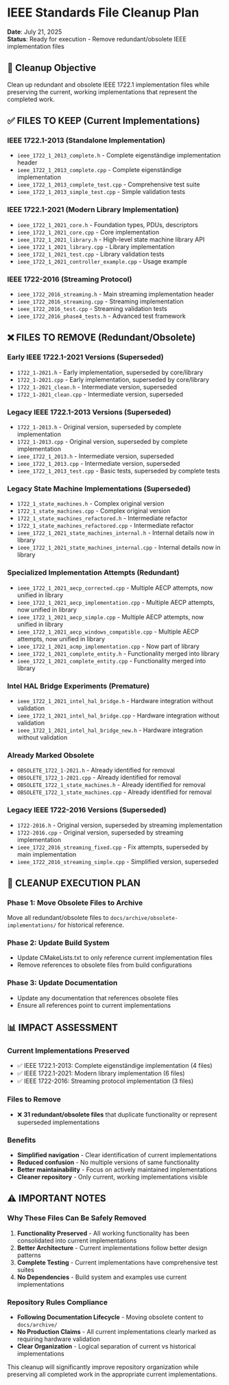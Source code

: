 # IEEE Standards File Cleanup Plan

**Date**: July 21, 2025  
**Status**: Ready for execution - Remove redundant/obsolete IEEE implementation files

## 🎯 Cleanup Objective

Clean up redundant and obsolete IEEE 1722.1 implementation files while preserving the current, working implementations that represent the completed work.

## ✅ **FILES TO KEEP (Current Implementations)**

### IEEE 1722.1-2013 (Standalone Implementation)
- `ieee_1722_1_2013_complete.h` - Complete eigenständige implementation header
- `ieee_1722_1_2013_complete.cpp` - Complete eigenständige implementation  
- `ieee_1722_1_2013_complete_test.cpp` - Comprehensive test suite
- `ieee_1722_1_2013_simple_test.cpp` - Simple validation tests

### IEEE 1722.1-2021 (Modern Library Implementation)
- `ieee_1722_1_2021_core.h` - Foundation types, PDUs, descriptors
- `ieee_1722_1_2021_core.cpp` - Core implementation
- `ieee_1722_1_2021_library.h` - High-level state machine library API
- `ieee_1722_1_2021_library.cpp` - Library implementation
- `ieee_1722_1_2021_test.cpp` - Library validation tests
- `ieee_1722_1_2021_controller_example.cpp` - Usage example

### IEEE 1722-2016 (Streaming Protocol)
- `ieee_1722_2016_streaming.h` - Main streaming implementation header
- `ieee_1722_2016_streaming.cpp` - Streaming implementation
- `ieee_1722_2016_test.cpp` - Streaming validation tests
- `ieee_1722_2016_phase4_tests.h` - Advanced test framework

## ❌ **FILES TO REMOVE (Redundant/Obsolete)**

### Early IEEE 1722.1-2021 Versions (Superseded)
- `1722_1-2021.h` - Early implementation, superseded by core/library
- `1722_1-2021.cpp` - Early implementation, superseded by core/library
- `1722_1-2021_clean.h` - Intermediate version, superseded
- `1722_1-2021_clean.cpp` - Intermediate version, superseded

### Legacy IEEE 1722.1-2013 Versions (Superseded)
- `1722_1-2013.h` - Original version, superseded by complete implementation
- `1722_1-2013.cpp` - Original version, superseded by complete implementation
- `ieee_1722_1_2013.h` - Intermediate version, superseded
- `ieee_1722_1_2013.cpp` - Intermediate version, superseded
- `ieee_1722_1_2013_test.cpp` - Basic tests, superseded by complete tests

### Legacy State Machine Implementations (Superseded)
- `1722_1_state_machines.h` - Complex original version
- `1722_1_state_machines.cpp` - Complex original version
- `1722_1_state_machines_refactored.h` - Intermediate refactor
- `1722_1_state_machines_refactored.cpp` - Intermediate refactor
- `ieee_1722_1_2021_state_machines_internal.h` - Internal details now in library
- `ieee_1722_1_2021_state_machines_internal.cpp` - Internal details now in library

### Specialized Implementation Attempts (Redundant)
- `ieee_1722_1_2021_aecp_corrected.cpp` - Multiple AECP attempts, now unified in library
- `ieee_1722_1_2021_aecp_implementation.cpp` - Multiple AECP attempts, now unified in library
- `ieee_1722_1_2021_aecp_simple.cpp` - Multiple AECP attempts, now unified in library
- `ieee_1722_1_2021_aecp_windows_compatible.cpp` - Multiple AECP attempts, now unified in library
- `ieee_1722_1_2021_acmp_implementation.cpp` - Now part of library
- `ieee_1722_1_2021_complete_entity.h` - Functionality merged into library
- `ieee_1722_1_2021_complete_entity.cpp` - Functionality merged into library

### Intel HAL Bridge Experiments (Premature)
- `ieee_1722_1_2021_intel_hal_bridge.h` - Hardware integration without validation
- `ieee_1722_1_2021_intel_hal_bridge.cpp` - Hardware integration without validation
- `ieee_1722_1_2021_intel_hal_bridge_new.h` - Hardware integration without validation

### Already Marked Obsolete
- `OBSOLETE_1722_1-2021.h` - Already identified for removal
- `OBSOLETE_1722_1-2021.cpp` - Already identified for removal
- `OBSOLETE_1722_1_state_machines.h` - Already identified for removal
- `OBSOLETE_1722_1_state_machines.cpp` - Already identified for removal

### Legacy IEEE 1722-2016 Versions (Superseded)
- `1722-2016.h` - Original version, superseded by streaming implementation
- `1722-2016.cpp` - Original version, superseded by streaming implementation
- `ieee_1722_2016_streaming_fixed.cpp` - Fix attempts, superseded by main implementation
- `ieee_1722_2016_streaming_simple.cpp` - Simplified version, superseded

## 🧹 **CLEANUP EXECUTION PLAN**

### Phase 1: Move Obsolete Files to Archive
Move all redundant/obsolete files to `docs/archive/obsolete-implementations/` for historical reference.

### Phase 2: Update Build System
- Update CMakeLists.txt to only reference current implementation files
- Remove references to obsolete files from build configurations

### Phase 3: Update Documentation
- Update any documentation that references obsolete files
- Ensure all references point to current implementations

## 📊 **IMPACT ASSESSMENT**

### Current Implementations Preserved
- ✅ IEEE 1722.1-2013: Complete eigenständige implementation (4 files)
- ✅ IEEE 1722.1-2021: Modern library implementation (6 files)  
- ✅ IEEE 1722-2016: Streaming protocol implementation (3 files)

### Files to Remove
- ❌ **31 redundant/obsolete files** that duplicate functionality or represent superseded implementations

### Benefits
- **Simplified navigation** - Clear identification of current implementations
- **Reduced confusion** - No multiple versions of same functionality
- **Better maintainability** - Focus on actively maintained implementations
- **Cleaner repository** - Only current, working implementations visible

## ⚠️ **IMPORTANT NOTES**

### Why These Files Can Be Safely Removed
1. **Functionality Preserved** - All working functionality has been consolidated into current implementations
2. **Better Architecture** - Current implementations follow better design patterns
3. **Complete Testing** - Current implementations have comprehensive test suites
4. **No Dependencies** - Build system and examples use current implementations

### Repository Rules Compliance
- **Following Documentation Lifecycle** - Moving obsolete content to `docs/archive/`
- **No Production Claims** - All current implementations clearly marked as requiring hardware validation
- **Clear Organization** - Logical separation of current vs historical implementations

This cleanup will significantly improve repository organization while preserving all completed work in the appropriate current implementations.
